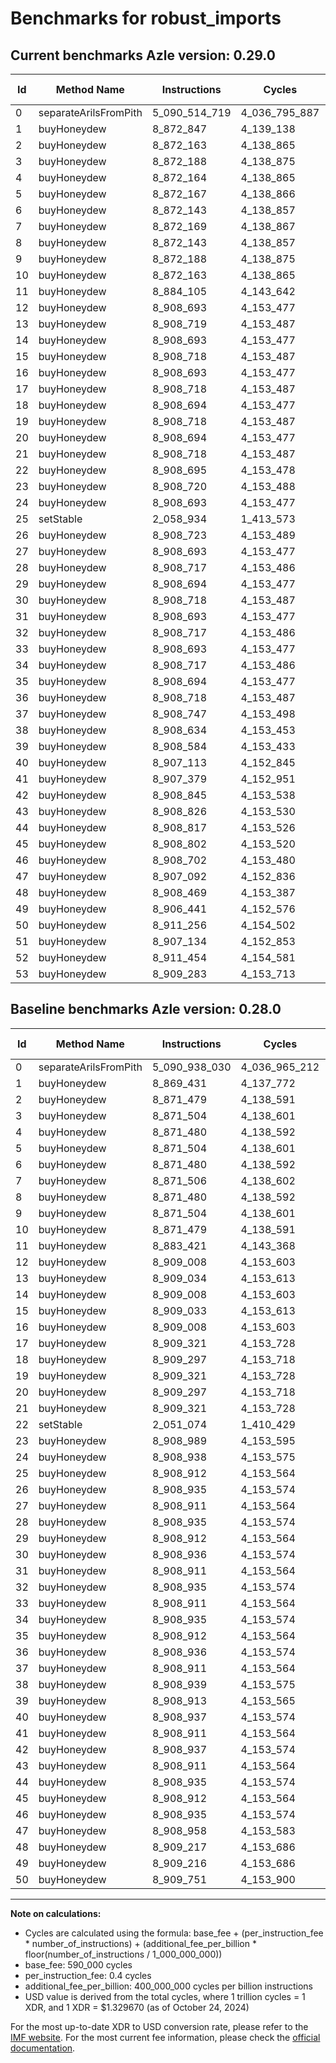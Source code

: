 # Benchmarks for robust_imports

## Current benchmarks Azle version: 0.29.0

| Id  | Method Name           | Instructions  | Cycles        | USD           | USD/Million Calls | Change                                |
| --- | --------------------- | ------------- | ------------- | ------------- | ----------------- | ------------------------------------- |
| 0   | separateArilsFromPith | 5_090_514_719 | 4_036_795_887 | $0.0053676064 | $5_367.60         | <font color="green">-423_311</font>   |
| 1   | buyHoneydew           | 8_872_847     | 4_139_138     | $0.0000055037 | $5.50             | <font color="red">+3_416</font>       |
| 2   | buyHoneydew           | 8_872_163     | 4_138_865     | $0.0000055033 | $5.50             | <font color="red">+684</font>         |
| 3   | buyHoneydew           | 8_872_188     | 4_138_875     | $0.0000055033 | $5.50             | <font color="red">+684</font>         |
| 4   | buyHoneydew           | 8_872_164     | 4_138_865     | $0.0000055033 | $5.50             | <font color="red">+684</font>         |
| 5   | buyHoneydew           | 8_872_167     | 4_138_866     | $0.0000055033 | $5.50             | <font color="red">+663</font>         |
| 6   | buyHoneydew           | 8_872_143     | 4_138_857     | $0.0000055033 | $5.50             | <font color="red">+663</font>         |
| 7   | buyHoneydew           | 8_872_169     | 4_138_867     | $0.0000055033 | $5.50             | <font color="red">+663</font>         |
| 8   | buyHoneydew           | 8_872_143     | 4_138_857     | $0.0000055033 | $5.50             | <font color="red">+663</font>         |
| 9   | buyHoneydew           | 8_872_188     | 4_138_875     | $0.0000055033 | $5.50             | <font color="red">+684</font>         |
| 10  | buyHoneydew           | 8_872_163     | 4_138_865     | $0.0000055033 | $5.50             | <font color="red">+684</font>         |
| 11  | buyHoneydew           | 8_884_105     | 4_143_642     | $0.0000055097 | $5.50             | <font color="red">+684</font>         |
| 12  | buyHoneydew           | 8_908_693     | 4_153_477     | $0.0000055228 | $5.52             | <font color="green">-315</font>       |
| 13  | buyHoneydew           | 8_908_719     | 4_153_487     | $0.0000055228 | $5.52             | <font color="green">-315</font>       |
| 14  | buyHoneydew           | 8_908_693     | 4_153_477     | $0.0000055228 | $5.52             | <font color="green">-315</font>       |
| 15  | buyHoneydew           | 8_908_718     | 4_153_487     | $0.0000055228 | $5.52             | <font color="green">-315</font>       |
| 16  | buyHoneydew           | 8_908_693     | 4_153_477     | $0.0000055228 | $5.52             | <font color="green">-315</font>       |
| 17  | buyHoneydew           | 8_908_718     | 4_153_487     | $0.0000055228 | $5.52             | <font color="green">-603</font>       |
| 18  | buyHoneydew           | 8_908_694     | 4_153_477     | $0.0000055228 | $5.52             | <font color="green">-603</font>       |
| 19  | buyHoneydew           | 8_908_718     | 4_153_487     | $0.0000055228 | $5.52             | <font color="green">-603</font>       |
| 20  | buyHoneydew           | 8_908_694     | 4_153_477     | $0.0000055228 | $5.52             | <font color="green">-603</font>       |
| 21  | buyHoneydew           | 8_908_718     | 4_153_487     | $0.0000055228 | $5.52             | <font color="green">-603</font>       |
| 22  | buyHoneydew           | 8_908_695     | 4_153_478     | $0.0000055228 | $5.52             | <font color="red">+6_857_621</font>   |
| 23  | buyHoneydew           | 8_908_720     | 4_153_488     | $0.0000055228 | $5.52             | <font color="green">-269</font>       |
| 24  | buyHoneydew           | 8_908_693     | 4_153_477     | $0.0000055228 | $5.52             | <font color="green">-245</font>       |
| 25  | setStable             | 2_058_934     | 1_413_573     | $0.0000018796 | $1.87             | <font color="green">-6_849_978</font> |
| 26  | buyHoneydew           | 8_908_723     | 4_153_489     | $0.0000055228 | $5.52             | <font color="green">-212</font>       |
| 27  | buyHoneydew           | 8_908_693     | 4_153_477     | $0.0000055228 | $5.52             | <font color="green">-218</font>       |
| 28  | buyHoneydew           | 8_908_717     | 4_153_486     | $0.0000055228 | $5.52             | <font color="green">-218</font>       |
| 29  | buyHoneydew           | 8_908_694     | 4_153_477     | $0.0000055228 | $5.52             | <font color="green">-218</font>       |
| 30  | buyHoneydew           | 8_908_718     | 4_153_487     | $0.0000055228 | $5.52             | <font color="green">-218</font>       |
| 31  | buyHoneydew           | 8_908_693     | 4_153_477     | $0.0000055228 | $5.52             | <font color="green">-218</font>       |
| 32  | buyHoneydew           | 8_908_717     | 4_153_486     | $0.0000055228 | $5.52             | <font color="green">-218</font>       |
| 33  | buyHoneydew           | 8_908_693     | 4_153_477     | $0.0000055228 | $5.52             | <font color="green">-218</font>       |
| 34  | buyHoneydew           | 8_908_717     | 4_153_486     | $0.0000055228 | $5.52             | <font color="green">-218</font>       |
| 35  | buyHoneydew           | 8_908_694     | 4_153_477     | $0.0000055228 | $5.52             | <font color="green">-218</font>       |
| 36  | buyHoneydew           | 8_908_718     | 4_153_487     | $0.0000055228 | $5.52             | <font color="green">-218</font>       |
| 37  | buyHoneydew           | 8_908_747     | 4_153_498     | $0.0000055228 | $5.52             | <font color="green">-164</font>       |
| 38  | buyHoneydew           | 8_908_634     | 4_153_453     | $0.0000055227 | $5.52             | <font color="green">-305</font>       |
| 39  | buyHoneydew           | 8_908_584     | 4_153_433     | $0.0000055227 | $5.52             | <font color="green">-329</font>       |
| 40  | buyHoneydew           | 8_907_113     | 4_152_845     | $0.0000055219 | $5.52             | <font color="green">-1_824</font>     |
| 41  | buyHoneydew           | 8_907_379     | 4_152_951     | $0.0000055221 | $5.52             | <font color="green">-1_532</font>     |
| 42  | buyHoneydew           | 8_908_845     | 4_153_538     | $0.0000055228 | $5.52             | <font color="green">-92</font>        |
| 43  | buyHoneydew           | 8_908_826     | 4_153_530     | $0.0000055228 | $5.52             | <font color="green">-85</font>        |
| 44  | buyHoneydew           | 8_908_817     | 4_153_526     | $0.0000055228 | $5.52             | <font color="green">-118</font>       |
| 45  | buyHoneydew           | 8_908_802     | 4_153_520     | $0.0000055228 | $5.52             | <font color="green">-110</font>       |
| 46  | buyHoneydew           | 8_908_702     | 4_153_480     | $0.0000055228 | $5.52             | <font color="green">-233</font>       |
| 47  | buyHoneydew           | 8_907_092     | 4_152_836     | $0.0000055219 | $5.52             | <font color="green">-1_866</font>     |
| 48  | buyHoneydew           | 8_908_469     | 4_153_387     | $0.0000055226 | $5.52             | <font color="green">-748</font>       |
| 49  | buyHoneydew           | 8_906_441     | 4_152_576     | $0.0000055216 | $5.52             | <font color="green">-2_775</font>     |
| 50  | buyHoneydew           | 8_911_256     | 4_154_502     | $0.0000055241 | $5.52             | <font color="red">+1_505</font>       |
| 51  | buyHoneydew           | 8_907_134     | 4_152_853     | $0.0000055219 | $5.52             |                                       |
| 52  | buyHoneydew           | 8_911_454     | 4_154_581     | $0.0000055242 | $5.52             |                                       |
| 53  | buyHoneydew           | 8_909_283     | 4_153_713     | $0.0000055231 | $5.52             |                                       |

## Baseline benchmarks Azle version: 0.28.0

| Id  | Method Name           | Instructions  | Cycles        | USD           | USD/Million Calls |
| --- | --------------------- | ------------- | ------------- | ------------- | ----------------- |
| 0   | separateArilsFromPith | 5_090_938_030 | 4_036_965_212 | $0.0053678315 | $5_367.83         |
| 1   | buyHoneydew           | 8_869_431     | 4_137_772     | $0.0000055019 | $5.50             |
| 2   | buyHoneydew           | 8_871_479     | 4_138_591     | $0.0000055030 | $5.50             |
| 3   | buyHoneydew           | 8_871_504     | 4_138_601     | $0.0000055030 | $5.50             |
| 4   | buyHoneydew           | 8_871_480     | 4_138_592     | $0.0000055030 | $5.50             |
| 5   | buyHoneydew           | 8_871_504     | 4_138_601     | $0.0000055030 | $5.50             |
| 6   | buyHoneydew           | 8_871_480     | 4_138_592     | $0.0000055030 | $5.50             |
| 7   | buyHoneydew           | 8_871_506     | 4_138_602     | $0.0000055030 | $5.50             |
| 8   | buyHoneydew           | 8_871_480     | 4_138_592     | $0.0000055030 | $5.50             |
| 9   | buyHoneydew           | 8_871_504     | 4_138_601     | $0.0000055030 | $5.50             |
| 10  | buyHoneydew           | 8_871_479     | 4_138_591     | $0.0000055030 | $5.50             |
| 11  | buyHoneydew           | 8_883_421     | 4_143_368     | $0.0000055093 | $5.50             |
| 12  | buyHoneydew           | 8_909_008     | 4_153_603     | $0.0000055229 | $5.52             |
| 13  | buyHoneydew           | 8_909_034     | 4_153_613     | $0.0000055229 | $5.52             |
| 14  | buyHoneydew           | 8_909_008     | 4_153_603     | $0.0000055229 | $5.52             |
| 15  | buyHoneydew           | 8_909_033     | 4_153_613     | $0.0000055229 | $5.52             |
| 16  | buyHoneydew           | 8_909_008     | 4_153_603     | $0.0000055229 | $5.52             |
| 17  | buyHoneydew           | 8_909_321     | 4_153_728     | $0.0000055231 | $5.52             |
| 18  | buyHoneydew           | 8_909_297     | 4_153_718     | $0.0000055231 | $5.52             |
| 19  | buyHoneydew           | 8_909_321     | 4_153_728     | $0.0000055231 | $5.52             |
| 20  | buyHoneydew           | 8_909_297     | 4_153_718     | $0.0000055231 | $5.52             |
| 21  | buyHoneydew           | 8_909_321     | 4_153_728     | $0.0000055231 | $5.52             |
| 22  | setStable             | 2_051_074     | 1_410_429     | $0.0000018754 | $1.87             |
| 23  | buyHoneydew           | 8_908_989     | 4_153_595     | $0.0000055229 | $5.52             |
| 24  | buyHoneydew           | 8_908_938     | 4_153_575     | $0.0000055229 | $5.52             |
| 25  | buyHoneydew           | 8_908_912     | 4_153_564     | $0.0000055229 | $5.52             |
| 26  | buyHoneydew           | 8_908_935     | 4_153_574     | $0.0000055229 | $5.52             |
| 27  | buyHoneydew           | 8_908_911     | 4_153_564     | $0.0000055229 | $5.52             |
| 28  | buyHoneydew           | 8_908_935     | 4_153_574     | $0.0000055229 | $5.52             |
| 29  | buyHoneydew           | 8_908_912     | 4_153_564     | $0.0000055229 | $5.52             |
| 30  | buyHoneydew           | 8_908_936     | 4_153_574     | $0.0000055229 | $5.52             |
| 31  | buyHoneydew           | 8_908_911     | 4_153_564     | $0.0000055229 | $5.52             |
| 32  | buyHoneydew           | 8_908_935     | 4_153_574     | $0.0000055229 | $5.52             |
| 33  | buyHoneydew           | 8_908_911     | 4_153_564     | $0.0000055229 | $5.52             |
| 34  | buyHoneydew           | 8_908_935     | 4_153_574     | $0.0000055229 | $5.52             |
| 35  | buyHoneydew           | 8_908_912     | 4_153_564     | $0.0000055229 | $5.52             |
| 36  | buyHoneydew           | 8_908_936     | 4_153_574     | $0.0000055229 | $5.52             |
| 37  | buyHoneydew           | 8_908_911     | 4_153_564     | $0.0000055229 | $5.52             |
| 38  | buyHoneydew           | 8_908_939     | 4_153_575     | $0.0000055229 | $5.52             |
| 39  | buyHoneydew           | 8_908_913     | 4_153_565     | $0.0000055229 | $5.52             |
| 40  | buyHoneydew           | 8_908_937     | 4_153_574     | $0.0000055229 | $5.52             |
| 41  | buyHoneydew           | 8_908_911     | 4_153_564     | $0.0000055229 | $5.52             |
| 42  | buyHoneydew           | 8_908_937     | 4_153_574     | $0.0000055229 | $5.52             |
| 43  | buyHoneydew           | 8_908_911     | 4_153_564     | $0.0000055229 | $5.52             |
| 44  | buyHoneydew           | 8_908_935     | 4_153_574     | $0.0000055229 | $5.52             |
| 45  | buyHoneydew           | 8_908_912     | 4_153_564     | $0.0000055229 | $5.52             |
| 46  | buyHoneydew           | 8_908_935     | 4_153_574     | $0.0000055229 | $5.52             |
| 47  | buyHoneydew           | 8_908_958     | 4_153_583     | $0.0000055229 | $5.52             |
| 48  | buyHoneydew           | 8_909_217     | 4_153_686     | $0.0000055230 | $5.52             |
| 49  | buyHoneydew           | 8_909_216     | 4_153_686     | $0.0000055230 | $5.52             |
| 50  | buyHoneydew           | 8_909_751     | 4_153_900     | $0.0000055233 | $5.52             |

---

**Note on calculations:**

- Cycles are calculated using the formula: base_fee + (per_instruction_fee \* number_of_instructions) + (additional_fee_per_billion \* floor(number_of_instructions / 1_000_000_000))
- base_fee: 590_000 cycles
- per_instruction_fee: 0.4 cycles
- additional_fee_per_billion: 400_000_000 cycles per billion instructions
- USD value is derived from the total cycles, where 1 trillion cycles = 1 XDR, and 1 XDR = $1.329670 (as of October 24, 2024)

For the most up-to-date XDR to USD conversion rate, please refer to the [IMF website](https://www.imf.org/external/np/fin/data/rms_sdrv.aspx).
For the most current fee information, please check the [official documentation](https://internetcomputer.org/docs/current/developer-docs/gas-cost#execution).
